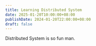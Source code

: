 ```yaml
---
title: Learning Distributed System
date: 2025-01-20T10:00:00+08:00
publishDate: 2024-01-20T22:00:00+08:00
draft: false
---
```


Distributed System is so fun man.
